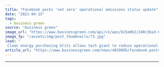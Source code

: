 ```yaml
---
title: "Facebook posts 'net zero' operational emissions status update"
date: "2021-04-15"
tags: 
  - business green
source: "business green"
image_url: "https://www.businessgreen.com/api/v1/wps/b15e0b2/248c3ba3-699c-4909-9ab9-8a4bf7c053ac/9/los-lunas-data-center-construction-185x114.jpg"
image_fp: "/assets/img/post_thumbnails/73.jpg"
lead: "
 Clean energy purchasing blitz allows tech giant to reduce operational greenhouse gas emissions by 94 per cent in three years, company announces ..."
article_url: "https://www.businessgreen.com/news/4029895/facebook-posts-net-zero-operational-emissions-status-update"
---
```


---
